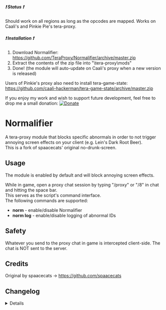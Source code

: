 ##### :heavy_exclamation_mark: Status :heavy_exclamation_mark:
Should work on all regions as long as the opcodes are mapped. Works on Caali's and Pinkie Pie's tera-proxy.

##### :heavy_exclamation_mark: Installation :heavy_exclamation_mark:
1) Download Normalifier: https://github.com/TeraProxy/Normalifier/archive/master.zip
2) Extract the contents of the zip file into "\tera-proxy\mods\"
3) Done! (the module will auto-update on Caali's proxy when a new version is released)
  
Users of Pinkie's proxy also need to install tera-game-state: https://github.com/caali-hackerman/tera-game-state/archive/master.zip  
  
If you enjoy my work and wish to support future development, feel free to drop me a small donation: [![Donate](https://www.paypalobjects.com/webstatic/en_US/i/buttons/PP_logo_h_100x26.png)](https://www.paypal.com/cgi-bin/webscr?cmd=_donations&business=A3KBZUCSEQ5RJ)

# Normalifier
A tera-proxy module that blocks specific abnormals in order to not trigger annoying screen effects on your client (e.g. Lein's Dark Root Beer).  
This is a fork of spaacecats' original no-drunk-screen.  

## Usage
The module is enabled by default and will block annoying screen effects.  
  
While in game, open a proxy chat session by typing "/proxy" or "/8" in chat and hitting the space bar.  
This serves as the script's command interface.  
The following commands are supported:  
  
* **norm** - enable/disable Normalifier
* **norm log** - enable/disable logging of abnormal IDs

## Safety
Whatever you send to the proxy chat in game is intercepted client-side. The chat is NOT sent to the server.  

## Credits
Original by spaacecats -> https://github.com/spaacecats

## Changelog
<details>

### 1.0.2
* [*] Minor fix
### 1.0.1
* [~] Minor definition update
### 1.0.0
* [*] Updated abnormal IDs
* [+] Added commands to disable the module and log abnormal IDs

</details>